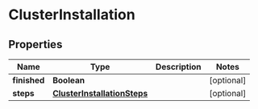 # ClusterInstallation

## Properties
Name | Type | Description | Notes
------------ | ------------- | ------------- | -------------
**finished** | **Boolean** |  |  [optional]
**steps** | [**ClusterInstallationSteps**](ClusterInstallationSteps.md) |  |  [optional]
